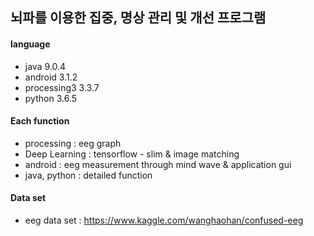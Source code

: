 ## 뇌파를 이용한 집중, 명상 관리 및 개선 프로그램

#### language
* java 9.0.4
* android 3.1.2
* processing3 3.3.7
* python 3.6.5

#### Each function
* processing : eeg graph
* Deep Learning : tensorflow - slim & image matching
* android : eeg measurement through mind wave & application gui
* java, python : detailed function

#### Data set
* eeg data set : https://www.kaggle.com/wanghaohan/confused-eeg

